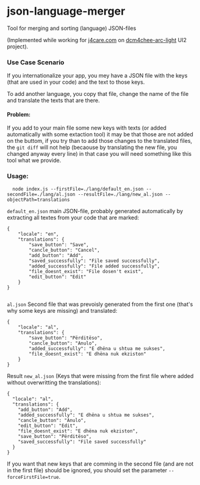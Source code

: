 # json-language-merger
Tool for merging and sorting (language) JSON-files

(Implemented while working for [j4care.com](https://www.j4care.com/) on [dcm4chee-arc-light](https://github.com/dcm4che/dcm4chee-arc-light) UI2 project).

### Use Case Scenario
If you internationalize your app, you mey have a JSON file with the keys (that are used in your code) and the text to those keys.

To add another language, you copy that file, change the name of the file and translate the texts that are there.

#### Problem:
If you add to your main file some new keys with texts (or added automatically with some extaction tool) it may be that those are not added on the buttom, if you try than to add those changes to the translated files, the `git diff` will not help (becaouse by translating the new file, you changed anyway every line) in that case you will need something like this tool what we provide.

### Usage:
```
  node index.js --firstFile=./lang/default_en.json --secondFile=./lang/al.json --resultFile=./lang/new_al.json --objectPath=translations
```
`default_en.json` main JSON-file, probably generated automatically by extracting all textes from your code that are marked:

```
{
    "locale": "en",
    "translations": {
        "save_button": "Save",
        "cancle_button": "Cancel",
        "add_button": "Add",
        "saved_successfully": "File saved successfully",
        "added_successfully": "File added successfully",
        "file_doesnt_exist": "File dosen't exist",
        "edit_button": "Edit"
    }
}
    
```

`al.json` Second file that was prevoisly generated from the first one (that's why some keys are missing) and translated:

```
{
    "locale": "al",
    "translations": {
        "save_button": "Përditëso",
        "cancle_button": "Anulo",
        "added_successfully": "E dhëna u shtua me sukses",
        "file_doesnt_exist": "E dhëna nuk ekziston"
    }
}
```

Result `new_al.json` (Keys that were missing from the first file where added without overwritting the translations):

```
{
  "locale": "al",
  "translations": {
    "add_button": "Add",
    "added_successfully": "E dhëna u shtua me sukses",
    "cancle_button": "Anulo",
    "edit_button": "Edit",
    "file_doesnt_exist": "E dhëna nuk ekziston",
    "save_button": "Përditëso",
    "saved_successfully": "File saved successfully"
  }
}
```

If you want that new keys that are comming in the second file (and are not in the first file) should be ignored, you should set the parameter `--forceFirstFile=true`.
